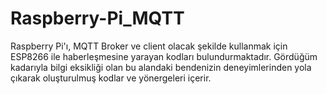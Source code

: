 # Raspberry-Pi_MQTT
Raspberry Pi'ı, MQTT Broker ve client olacak şekilde kullanmak için ESP8266 ile haberleşmesine yarayan kodları bulundurmaktadır. Gördüğüm kadarıyla bilgi eksikliği olan bu alandaki bendenizin deneyimlerinden yola çıkarak oluşturulmuş kodlar ve yönergeleri içerir.
